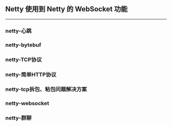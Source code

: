 ## Netty 使用到 Netty 的 WebSocket 功能

---

### netty-心跳

### netty-bytebuf


### netty-TCP协议

### netty-简单HTTP协议


### netty-tcp拆包、粘包问题解决方案


### netty-websocket


### netty-群聊